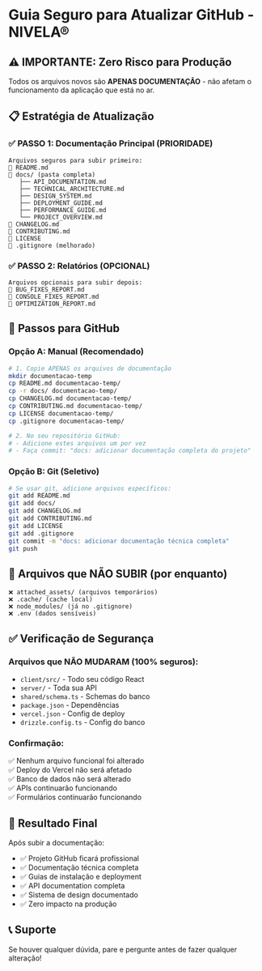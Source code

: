 # Guia Seguro para Atualizar GitHub - NIVELA®

## ⚠️ IMPORTANTE: Zero Risco para Produção

Todos os arquivos novos são **APENAS DOCUMENTAÇÃO** - não afetam o funcionamento da aplicação que está no ar.

## 📋 Estratégia de Atualização

### ✅ PASSO 1: Documentação Principal (PRIORIDADE)
```
Arquivos seguros para subir primeiro:
📄 README.md
📁 docs/ (pasta completa)
   ├── API_DOCUMENTATION.md
   ├── TECHNICAL_ARCHITECTURE.md  
   ├── DESIGN_SYSTEM.md
   ├── DEPLOYMENT_GUIDE.md
   ├── PERFORMANCE_GUIDE.md
   └── PROJECT_OVERVIEW.md
📄 CHANGELOG.md
📄 CONTRIBUTING.md
📄 LICENSE
📄 .gitignore (melhorado)
```

### ✅ PASSO 2: Relatórios (OPCIONAL)
```
Arquivos opcionais para subir depois:
📄 BUG_FIXES_REPORT.md
📄 CONSOLE_FIXES_REPORT.md
📄 OPTIMIZATION_REPORT.md
```

## 🔧 Passos para GitHub

### Opção A: Manual (Recomendado)
```bash
# 1. Copie APENAS os arquivos de documentação
mkdir documentacao-temp
cp README.md documentacao-temp/
cp -r docs/ documentacao-temp/
cp CHANGELOG.md documentacao-temp/
cp CONTRIBUTING.md documentacao-temp/
cp LICENSE documentacao-temp/
cp .gitignore documentacao-temp/

# 2. No seu repositório GitHub:
# - Adicione estes arquivos um por vez
# - Faça commit: "docs: adicionar documentação completa do projeto"
```

### Opção B: Git (Seletivo)
```bash
# Se usar git, adicione arquivos específicos:
git add README.md
git add docs/
git add CHANGELOG.md  
git add CONTRIBUTING.md
git add LICENSE
git add .gitignore
git commit -m "docs: adicionar documentação técnica completa"
git push
```

## 🚫 Arquivos que NÃO SUBIR (por enquanto)
```
❌ attached_assets/ (arquivos temporários)
❌ .cache/ (cache local)
❌ node_modules/ (já no .gitignore)
❌ .env (dados sensíveis)
```

## ✅ Verificação de Segurança

### Arquivos que NÃO MUDARAM (100% seguros):
- `client/src/` - Todo seu código React
- `server/` - Toda sua API  
- `shared/schema.ts` - Schemas do banco
- `package.json` - Dependências
- `vercel.json` - Config de deploy
- `drizzle.config.ts` - Config do banco

### Confirmação:
✅ Nenhum arquivo funcional foi alterado  
✅ Deploy do Vercel não será afetado  
✅ Banco de dados não será alterado  
✅ APIs continuarão funcionando  
✅ Formulários continuarão funcionando  

## 🎯 Resultado Final

Após subir a documentação:
- ✅ Projeto GitHub ficará profissional
- ✅ Documentação técnica completa  
- ✅ Guias de instalação e deployment
- ✅ API documentation completa
- ✅ Sistema de design documentado
- ✅ Zero impacto na produção

## 📞 Suporte

Se houver qualquer dúvida, pare e pergunte antes de fazer qualquer alteração!